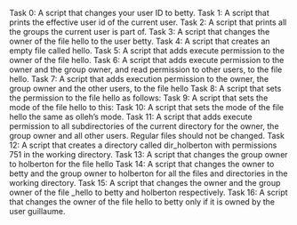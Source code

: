 Task 0: A script that changes your user ID to betty. 
Task 1: A script that prints the effective user id of the current user. 
Task 2: A script that prints all the groups the current user is part of. 
Task 3: A script that changes the owner of the file hello to the user betty. 
Task 4: A script that creates an empty file called hello.
Task 5: A script that adds execute permission to the owner of the file hello. 
Task 6: A script that adds execute permission to the owner and the group owner, and read permission to other users, to the file hello. 
Task 7: A script that adds execution permission to the owner, the group owner and the other users, to the file hello 
Task 8: A script that sets the permission to the file hello as follows:
Task 9: A script that sets the mode of the file hello to this: 
Task 10: A script that sets the mode of the file hello the same as olleh’s mode. 
Task 11: A script that adds execute permission to all subdirectories of the current directory for the owner, the group owner and all other users. Regular files should not be changed.
Task 12: A script that creates a directory called dir_holberton with permissions 751 in the working directory. 
Task 13: A script that changes the group owner to holberton for the file hello
Task 14: A script that changes the owner to betty and the group owner to holberton for all the files and directories in the working directory. 
Task 15: A script that changes the owner and the group owner of the file _hello to betty and holberton respectively.
Task 16: A script that changes the owner of the file hello to betty only if it is owned by the user guillaume.


